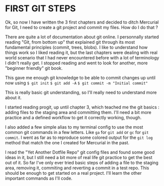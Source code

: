 FIRST GIT STEPS
===============

Ok, so now I have written the 3 first chapters and decided to ditch Mercurial
for Git, I need to create a git project and commit my files. How do I do that ?

There are quite a lot of documentation about git online. I personnally started
reading "Git, from bottom up" that explained git through its most fundamental
principles (commit, trees, blobs). I like to understand how things work so
I liked reading it, but the last chapters were dealing with real world scenario
that I had never encountered before with a lot of terminology I didn't really
get. I stopped reading and went to look for another, more "beginner friendly"
git book.

This gave me enough git knowledge to be able to commit changes up until now
using 
`$ git init`
`$ git add -A`
`$ git commit -m "Initial commit"`

This is really basic git understanding, so I'll really need to understand more
about it.

I started reading progit, up until chapter 3, which teached me the git basics
: adding files to the staging area and committing them. I'll need a bit more
practice and a defined workflow to get it correctly working, though.

I also added a few simple alias to my terminal config to use the most common
git commands in a few letters. Like `ga` for `git add` or `gc` for `git
commit`. I went as far as to reproduce some colored output for the `git log`
method that match the one I created for Mercurial in the past.

I read the "Yet Another Dotfile Repo" git config files and found some good
ideas in it, but I still need a bit more of real life git practice to get the
best out of it. So far I've only ever tried basic steps of adding a file to the
staging area, removing it, commiting and reverting a commit in a test repo.
This should be enough to get started on a real project. I'll learn the other
important commands as I'll code.
